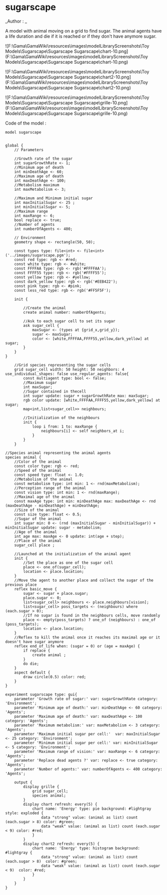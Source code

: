 [//]: # (keyword|statement_put)
[//]: # (keyword|constant_#lightgray)
[//]: # (keyword|concept_grid)
# sugarscape


_Author : _

A model with animal moving on a grid to find sugar. The animal agents have a life duration and die if it is reached or if they don't have anymore sugar.


![F:\Gama\GamaWiki\resources\images\modelLibraryScreenshots\Toy Models\Sugarscape\Sugarscape Sugarscape\chart-10.png](F:\Gama\GamaWiki\resources\images\modelLibraryScreenshots\Toy Models\Sugarscape\Sugarscape Sugarscape\chart-10.png)

![F:\Gama\GamaWiki\resources\images\modelLibraryScreenshots\Toy Models\Sugarscape\Sugarscape Sugarscape\chart2-10.png](F:\Gama\GamaWiki\resources\images\modelLibraryScreenshots\Toy Models\Sugarscape\Sugarscape Sugarscape\chart2-10.png)

![F:\Gama\GamaWiki\resources\images\modelLibraryScreenshots\Toy Models\Sugarscape\Sugarscape Sugarscape\grille-10.png](F:\Gama\GamaWiki\resources\images\modelLibraryScreenshots\Toy Models\Sugarscape\Sugarscape Sugarscape\grille-10.png)

Code of the model : 

```
model sugarscape

  
global {
	// Parameters 
	
	//Growth rate of the sugar
	int sugarGrowthRate <- 1;
	//Minimum age of death
	int minDeathAge <- 60;
	//Maximum age of death
	int maxDeathAge <- 100;
	//Metabolism maximum
	int maxMetabolism <- 3;
	
	//Maximum and Minimum initial sugar
	int maxInitialSugar <- 25 ;
	int minInitialSugar <- 5;
	//Maximum range
	int maxRange <- 6;
	bool replace <- true;
	//Number of agents
	int numberOfAgents <- 400;	
	
	// Environment
	geometry shape <- rectangle(50, 50);
		
	const types type: file<int> <- file<int>('../images/sugarscape.pgm');
	const red type: rgb <- #red;
	const white type: rgb <- #white;
	const FFFFAA type: rgb <- rgb('#FFFFAA');
	const FFFF55 type: rgb <- rgb('#FFFF55');
	const yellow type: rgb <- #yellow;
	const dark_yellow type: rgb <- rgb('#EEB422');
	const pink type: rgb <- #pink;
	const less_red type: rgb <- rgb('#FF5F5F');
	
	init {
		
		//Create the animal
		create animal number: numberOfAgents;
		
		//Ask to each sugar cell to set its sugar
		ask sugar_cell {
			maxSugar <- (types at {grid_x,grid_y});
			sugar <- maxSugar;
			color <- [white,FFFFAA,FFFF55,yellow,dark_yellow] at sugar;
		}
	}
}

	//Grid species representing the sugar cells
	grid sugar_cell width: 50 height: 50 neighbors: 4 use_individual_shapes: false use_regular_agents: false{ 
		const multiagent type: bool <- false;
		//Maximum sugar
		int maxSugar;
		//Sugar contained in thecell
		int sugar update: sugar + sugarGrowthRate max: maxSugar;
		rgb color update: [white,FFFFAA,FFFF55,yellow,dark_yellow] at sugar;
		map<int,list<sugar_cell>> neighbours;
		
		//Initialization of the neighbours
		init {
			loop i from: 1 to: maxRange {
				neighbours[i] <- self neighbors_at i; 
			}
		}
	}	
	
//Species animal representing the animal agents
species animal {
	//Color of the animal
	const color type: rgb <- red;
	//Speed of the animal
	const speed type: float <- 1.0;
	//Metabolism of the animal
	const metabolism type: int min: 1 <- rnd(maxMetabolism);
	//Perception range of the animal
	const vision type: int min: 1 <- rnd(maxRange);
	//Maximal age of the animal
	const maxAge type: int min: minDeathAge max: maxDeathAge <- rnd (maxDeathAge - minDeathAge) + minDeathAge;
	//Size of the animal
	const size type: float <- 0.5;
	//Sugar of the animal
	int sugar min: 0 <- (rnd (maxInitialSugar - minInitialSugar)) + minInitialSugar update: sugar - metabolism;
	//Age of the animal
	int age max: maxAge <- 0 update: int(age + step);
	//Place of the animal
	sugar_cell place ; 
	
	//Launched at the initialization of the animal agent
	init {
		//Set the place as one of the sugar cell
		place <- one_of(sugar_cell);
		location <- place.location;
	}
	//Move the agent to another place and collect the sugar of the previous place
	reflex basic_move { 
		sugar <- sugar + place.sugar;
		place.sugar <- 0;
		list<sugar_cell> neighbours <- place.neighbours[vision];
		list<sugar_cell> poss_targets <- (neighbours) where (each.sugar > 0);
		//If no sugar is found in the neighbours cells, move randomly
		place <- empty(poss_targets) ? one_of (neighbours) : one_of (poss_targets);
		location <- place.location;
	}
	//Reflex to kill the animal once it reaches its maximal age or it doesn't have sugar anymore
	reflex end_of_life when: (sugar = 0) or (age = maxAge) {
		if replace {
			create animal ;
		}
		do die;
	}
	aspect default {
		draw circle(0.5) color: red;
	}
}

experiment sugarscape type: gui{
	parameter 'Growth rate of sugar:' var: sugarGrowthRate category: 'Environment';
	parameter 'Minimum age of death:' var: minDeathAge <- 60 category: 'Agents';
	parameter 'Maximum age of death:' var: maxDeathAge <- 100 category: 'Agents';
	parameter 'Maximum metabolism:' var: maxMetabolism <- 3 category: 'Agents';
	parameter 'Maximum initial sugar per cell:'  var: maxInitialSugar <- 25 category: 'Environment';
	parameter 'Minimum initial sugar per cell:' var: minInitialSugar <- 5 category: 'Environment';
	parameter 'Maximum range of vision:' var: maxRange <- 6 category: 'Agents';
	parameter 'Replace dead agents ?' var: replace <- true category: 'Agents';
	parameter 'Number of agents:' var: numberOfAgents <- 400 category: 'Agents';
	
	output {
		display grille {
			grid sugar_cell;
			species animal;
		}
		display chart refresh: every(5) {
			chart name: 'Energy' type: pie background: #lightgray style: exploded {
				data "strong" value: (animal as list) count (each.sugar > 8) color: #green;
				data "weak" value: (animal as list) count (each.sugar < 9) color: #red;
			}
		}
		display chart2 refresh: every(5) {
			chart name: 'Energy' type: histogram background: #lightgray {
				data "strong" value: (animal as list) count (each.sugar > 8)  color: #green;
				data "weak" value: (animal as list) count (each.sugar < 9)  color: #red;
			}
		}
	}
}
```
